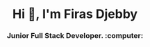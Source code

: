 <h1 align="center">Hi 👋, I'm Firas Djebby</h1>
<h3 align="center">Junior Full Stack Developer. :computer:</h3>